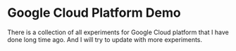 # Google Cloud Platform Demo

There is a collection of all experiments for Google Cloud platform 
that I have done long time ago. And I will try to update with more experiments.
